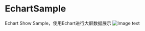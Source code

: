 # EchartSample
Echart Show Sample，使用Echart进行大屏数据展示
![Image text](https://raw.github.com/ivivian/EchartSample/master/sample.jpg)
